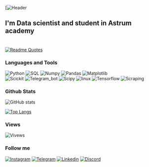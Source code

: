 [![Header](https://github.com/talxa/talxa/blob/main/assets/9p8j5n1nxuh71.jpg)
## I'm Data scientist and student in Astrum academy
#

[![Readme Quotes](https://quotes-github-readme.vercel.app/api?type=horizontal&theme=dark&my)](https://github.com/piyushsuthar/github-readme-quotes)
### Languages and Tools
![Python](https://img.shields.io/badge/-Python-090909?style=for-the-badge&logo=python&logoColor=brightgreen)
![SQL](https://img.shields.io/badge/-SQL-090909?style=for-the-badge&logo=mysql&logoColor=blue)
![Numpy](https://img.shields.io/badge/-numpy-090909?style=for-the-badge&logo=numpy&logoColor=violet)
![Pandas](https://img.shields.io/badge/-pandas-090909?style=for-the-badge&logo=pandas&logoColor=darkblue)
![Matplotlib](https://img.shields.io/badge/-matplotlib-090909?style=for-the-badge&logo=plotly&logoColor=red)\
![Scickit](https://img.shields.io/badge/-scikit_learn-090909?style=for-the-badge&logo=scikit-learn)
![Telegram_bot](https://img.shields.io/badge/-telegram_bot-090909?style=for-the-badge&logo=telegram&logoColor=red)
![Scipy](https://img.shields.io/badge/-Scipy-090909?style=for-the-badge&logo=scipy)
![linux](https://img.shields.io/badge/-linux-090909?style=for-the-badge&logo=linux)
![Tensorflow](https://img.shields.io/badge/-TensorFlow-090909?style=for-the-badge&logo=TensorFlow)
![Scraping](https://img.shields.io/badge/-Web_scraping-090909?style=for-the-badge)

### Github Stats  
![GitHub stats](https://github-readme-stats.vercel.app/api?username=talxa&show_icons=true&theme=swift&show_icons=true)

[![Top Langs](https://github-readme-stats.vercel.app/api/top-langs/?username=talxa&layout=compact&theme=vision-friendly-dark)](https://github.com/anuraghazra/github-readme-stats)


### Views
![Vivews](https://komarev.com/ghpvc/?username=talxa&color=red&for-the-badge)

### Follow me
[![Instagram](https://img.shields.io/badge/-Instagram-090909?style=flat&logo=Instagram)](https://instagram.com/davlatovv.z?igshid=YmMyMTA2M2Y=)
[![Telegram](https://img.shields.io/badge/-Telegram-white?style=flat&logo=Telegram)](https://t.me/davlatovv_z)
[![Linkedin](https://img.shields.io/badge/-Linkedin-090909?style=flat&logo=Linkedin)](www.linkedin.com/in/davlatov-z)
[![Discord](https://img.shields.io/badge/-Discord-white?style=flat&logo=Discord)](https://discord.com/users/962229201614819359)
